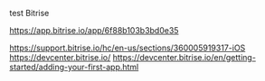  test Bitrise
 
https://app.bitrise.io/app/6f88b103b3bd0e35


https://support.bitrise.io/hc/en-us/sections/360005919317-iOS
https://devcenter.bitrise.io/
https://devcenter.bitrise.io/en/getting-started/adding-your-first-app.html
